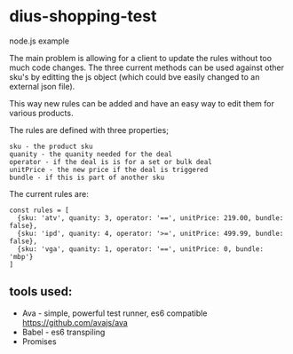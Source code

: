 # dius-shopping-test

node.js example

The main problem is allowing for a client to update the rules without too much code changes. The three current methods can be used against other sku's by editting the js object (which could bve easily changed to an external json file).

This way new rules can be added and have an easy way to edit them for various products.

The rules are defined with three properties;

```
sku - the product sku
quanity - the quanity needed for the deal
operator - if the deal is is for a set or bulk deal
unitPrice - the new price if the deal is triggered
bundle - if this is part of another sku
```

The current rules are:
```
const rules = [
  {sku: 'atv', quanity: 3, operator: '==', unitPrice: 219.00, bundle: false},
  {sku: 'ipd', quanity: 4, operator: '>=', unitPrice: 499.99, bundle: false},
  {sku: 'vga', quanity: 1, operator: '==', unitPrice: 0, bundle: 'mbp'}
]
```

## tools used: ##
* Ava - simple, powerful test runner, es6 compatible https://github.com/avajs/ava
* Babel - es6 transpiling
* Promises 
